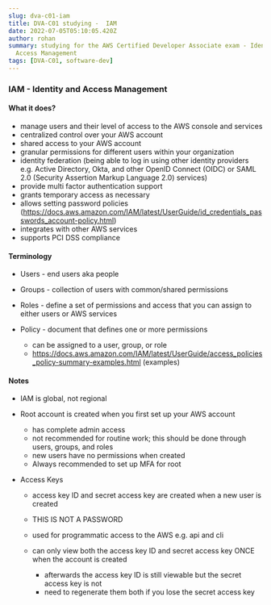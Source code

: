 ```yaml
---
slug: dva-c01-iam
title: DVA-C01 studying -  IAM
date: 2022-07-05T05:10:05.420Z
author: rohan
summary: studying for the AWS Certified Developer Associate exam - Identity and
  Access Management
tags: [DVA-C01, software-dev]
---
```

### IAM - Identity and Access Management

#### What it does?

* manage users and their level of access to the AWS console and services
* centralized control over your AWS account
* shared access to your AWS account
* granular permissions for different users within your organization
* identity federation (being able to log in using other identity providers e.g. Active Directory, Okta, and other OpenID Connect (OIDC) or SAML 2.0 (Security Assertion Markup Language 2.0) services)
* provide multi factor authentication support
* grants temporary access as necessary
* allows setting password policies (<https://docs.aws.amazon.com/IAM/latest/UserGuide/id_credentials_passwords_account-policy.html>)
* integrates with other AWS services
* supports PCI DSS compliance

#### Terminology

* Users - end users aka people
* Groups - collection of users with common/shared permissions
* Roles - define a set of permissions and access that you can assign to either users or AWS services
* Policy - document that defines one or more permissions

  * can be assigned to a user, group, or role
  * <https://docs.aws.amazon.com/IAM/latest/UserGuide/access_policies_policy-summary-examples.html> (examples)

#### Notes

* IAM is global, not regional
* Root account is created when you first set up your AWS account

  * has complete admin access
  * not recommended for routine work; this should be done through users, groups, and roles
  * new users have no permissions when created
  * Always recommended to set up MFA for root
* Access Keys

  * access key ID and secret access key are created when a new user is created
  * THIS IS NOT A PASSWORD 
  * used for programmatic access to the AWS e.g. api and cli
  * can only view both the access key ID and secret access key ONCE when the account is created

    * afterwards the access key ID is still viewable but the secret access key is not
    * need to regenerate them both if you lose the secret access key